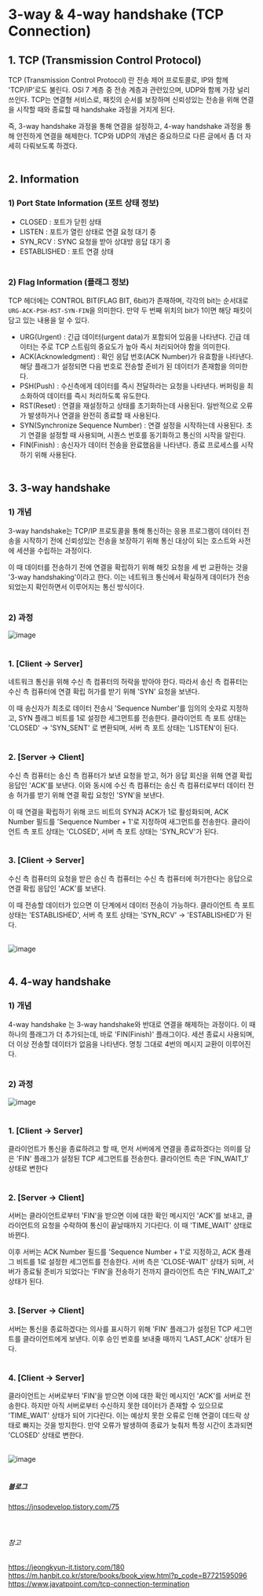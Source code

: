 # 3-way & 4-way handshake (TCP Connection)

## 1. TCP (Transmission Control Protocol)

TCP (Transmission Control Protocol) 란 전송 제어 프로토콜로, IP와 함께 'TCP/IP'로도 불린다. OSI 7 계층 중 전송 계층과 관련있으며, UDP와 함께 가장 널리 쓰인다. TCP는 연결형 서비스로, 패킷의 순서를 보장하며 신뢰성있는 전송을 위해 연결을 시작할 때와 종료할 때 handshake 과정을 거치게 된다. 

즉, 3-way handshake 과정을 통해 연결을 설정하고, 4-way handshake 과정을 통해 안전하게 연결을 해제한다. TCP와 UDP의 개념은 중요하므로 다른 글에서 좀 더 자세히 다뤄보도록 하겠다.
<br><br>

## 2. Information

### 1) Port State Information (포트 상태 정보)

- CLOSED : 포트가 닫힌 상태
- LISTEN : 포트가 열린 상태로 연결 요청 대기 중
- SYN_RCV : SYNC 요청을 받아 상대방 응답 대기 중
- ESTABLISHED : 포트 연결 상태
<br><br>

### 2) Flag Information (플래그 정보)
TCP 헤더에는 CONTROL BIT(FLAG BIT, 6bit)가 존재하며, 각각의 bit는 순서대로 `URG-ACK-PSH-RST-SYN-FIN`을 의미한다. 만약 두 번째 위치의 bit가 1이면 해당 패킷이 담고 있는 내용을 알 수 있다.
<br>

- URG(Urgent) : 긴급 데이터(urgent data)가 포함되어 있음을 나타낸다. 긴급 데이터는 주로 TCP 스트림의 중요도가 높아 즉시 처리되어야 함을 의미한다.
- ACK(Acknowledgment) : 확인 응답 번호(ACK Number)가 유효함을 나타낸다. 해당 플래그가 설정되면 다음 번호로 전송할 준비가 된 데이터가 존재함을 의미한다.
- PSH(Push) : 수신측에게 데이터를 즉시 전달하라는 요청을 나타낸다. 버퍼링을 최소화하여 데이터를 즉시 처리하도록 유도한다.
- RST(Reset) : 연결을 재설정하고 상태를 초기화하는데 사용된다. 일반적으로 오류가 발생하거나 연결을 완전히 종료할 때 사용된다.
- SYN(Synchronize Sequence Number) : 연결 설정을 시작하는데 사용된다. 초기 연결을 설정할 때 사용되며, 시퀀스 번호를 동기화하고 통신의 시작을 알린다.
- FIN(Finish) : 송신자가 데이터 전송을 완료했음을 나타낸다. 종료 프로세스를 시작하기 위해 사용된다.
<br><br>

## 3. 3-way handshake

### 1) 개념
3-way handshake는 TCP/IP 프로토콜을 통해 통신하는 응용 프로그램이 데이터 전송을 시작하기 전에 신뢰성있는 전송을 보장하기 위해 통신 대상이 되는 호스트와 사전에 세션을 수립하는 과정이다.

이 때 데이터를 전송하기 전에 연결을 확립하기 위해 해킷 요청을 세 번 교환하는 것을 '3-way handshaking'이라고 한다. 이는 네트워크 통신에서 확실하게 데이터가 전송되었는지 확인하면서 이루어지는 통신 방식이다.
<br><br>

### 2) 과정
![image](https://github.com/dev-study-team/2024-CS-Study/assets/98972385/6e4e88ca-4d37-4dff-9e10-33953d2ab72d)
<br><br>

### 1. [Client -> Server]

네트워크 통신을 위해 수신 측 컴퓨터의 허락을 받아야 한다. 따라서 송신 측 컴퓨터는 수신 측 컴퓨터에 연결 확립 허가를 받기 위해 'SYN' 요청을 보낸다. 

이 때 송신자가 최초로 데이터 전송시 'Sequence Number'를 임의의 숫자로 지정하고, SYN 플래그 비트를 1로 설정한 세그먼트를 전송한다. 클라이언트 측 포트 상태는 'CLOSED' -> 'SYN_SENT' 로 변환되며, 서버 측 포트 상태는 'LISTEN'이 된다.
<br><br>

### 2. [Server -> Client]

수신 측 컴퓨터는 송신 측 컴퓨터가 보낸 요청을 받고, 허가 응답 회신을 위해 연결 확립 응답인 'ACK'를 보낸다. 이와 동시에 수신 측 컴퓨터는 송신 측 컴퓨터로부터 데이터 전송 허가를 받기 위해 연결 확립 요청인 'SYN'을 보낸다. 

이 때 연결을 확립하기 위해 코드 비트의 SYN과 ACK가 1로 활성화되며, ACK Number 필드를 'Sequence Number + 1'로 지정하여 새그먼트를 전송한다. 클라이언트 측 포트 상태는 'CLOSED', 서버 측 포트 상태는 'SYN_RCV'가 된다.
<br><br>

### 3. [Client -> Server]

수신 측 컴퓨터의 요청을 받은 송신 측 컴퓨터는 수신 측 컴퓨터에 허가한다는 응답으로 연결 확립 응답인 'ACK'를 보낸다.

이 때 전송할 데이터가 있으면 이 단계에서 데이터 전송이 가능하다. 클라이언트 측 포트 상태는 'ESTABLISHED', 서버 측 포트 상태는 'SYN_RCV' -> 'ESTABLISHED'가 된다.
<br><br>

![image](https://github.com/dev-study-team/2024-CS-Study/assets/98972385/1d7ce5e4-8c64-4572-8888-323ccf024429)
<br><br>

## 4. 4-way handshake

### 1) 개념
4-way handshake 는 3-way handshake와 반대로 연결을 해제하는 과정이다. 이 때 하나의 플래그가 더 추가되는데, 바로 'FIN(Finish)' 플래그이다. 세션 종료시 사용되며, 더 이상 전송할 데이터가 없음을 나타낸다. 명칭 그대로 4번의 메시지 교환이 이루어진다.
<br><br>

### 2) 과정
![image](https://github.com/dev-study-team/2024-CS-Study/assets/98972385/8d4ee4f4-ffcc-44c9-b42b-8cf53f3b2054)
<br><br>

### 1. [Client -> Server]

클라이언트가 통신을 종료하려고 할 때, 먼저 서버에게 연결을 종료하겠다는 의미를 담은 'FIN' 플래그가 설정된 TCP 세그먼트를 전송한다. 클라이언트 측은 'FIN_WAIT_1' 상태로 변한다
<br><br>

### 2. [Server -> Client]

서버는 클라이언트로부터 'FIN'을 받으면 이에 대한 확인 메시지인 'ACK'를 보내고, 클라이언트의 요청을 수락하여 통신이 끝날때까지 기다린다. 이 때 'TIME_WAIT' 상태로 바뀐다. 

이후 서버는 ACK Number 필드를 'Sequence Number + 1'로 지정하고, ACK 플래그 비트를 1로 설정한 세그먼트를 전송한다. 서버 측은 'CLOSE-WAIT' 상태가 되며, 서버가 종료될 준비가 되었다는 'FIN'을 전송하기 전까지 클라이언트 측은 'FIN_WAIT_2' 상태가 된다.
<br><br>
 
### 3. [Server -> Client]

서버는 통신을 종료하겠다는 의사를 표시하기 위해 'FIN' 플래그가 설정된 TCP 세그먼트를 클라이언트에게 보낸다. 이후 승인 번호를 보내줄 때까지 'LAST_ACK' 상태가 된다.
<br><br>

### 4. [Client -> Server]

클라이언트는 서버로부터 'FIN'을 받으면 이에 대한 확인 메시지인 'ACK'를 서버로 전송한다. 하지만 아직 서버로부터 수신하지 못한 데이터가 존재할 수 있으므로 'TIME_WAIT' 상태가 되어 기다린다. 이는 예상치 못한 오류로 인해 연결이 데드락 상태로 빠지는 것을 방지한다. 만약 오류가 발생하여 종료가 늦춰저 특정 시간이 초과되면 'CLOSED' 상태로 변한다.
<br><br>

![image](https://github.com/dev-study-team/2024-CS-Study/assets/98972385/a76485fc-50b2-426d-9bd2-b1e395a251f6)
<br><br>

##### 블로그
https://jnsodevelop.tistory.com/75
<br><br><br>

###### 참고
https://jeongkyun-it.tistory.com/180<br>
https://m.hanbit.co.kr/store/books/book_view.html?p_code=B7721595096<br>
https://www.javatpoint.com/tcp-connection-termination